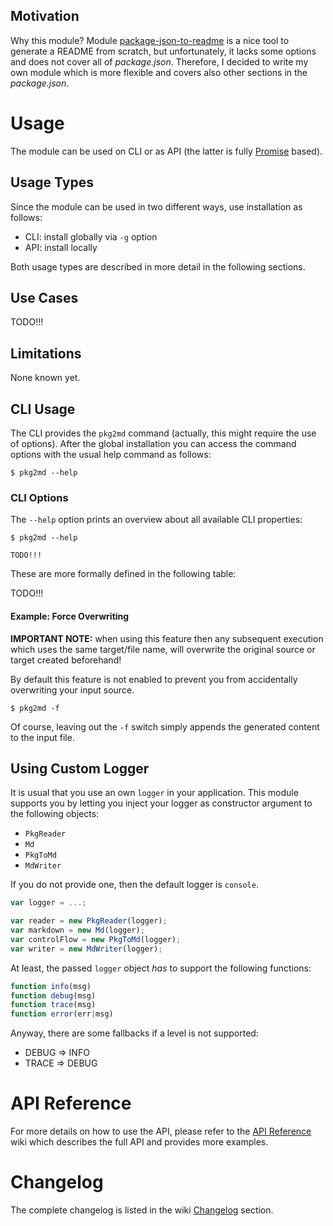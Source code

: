 ## Motivation

Why this module? Module [package-json-to-readme](https://github.com/zeke/package-json-to-readme) 
is a nice tool to generate a README from scratch, but unfortunately, it lacks 
some options and does not cover all of _package.json_. Therefore, I decided
to write my own module which is more flexible and covers also other sections 
in the _package.json_.

# Usage

The module can be used on CLI or as API (the latter is fully [Promise](http://bluebirdjs.com/docs/api-reference.html) 
based).

## Usage Types

Since the module can be used in two different ways, use installation as follows:

- CLI: install globally via `-g` option
- API: install locally

Both usage types are described in more detail in the following sections.

## Use Cases

TODO!!!
<!--
So, what are the typical use cases for this module? In terms of _transformation_
these consists of different phases:

- Reading files (`Reader`)
- Transforming JSON objects (`Transformer`)
- Apply dedicated actions on the intermediate JSON objects (`Transformer` + `Middleware`)
- Writing files (`Writer`)

### Reading

Reading from:

- _*.yaml_ file
- _*.js_ file
- _*.json_ file

Additionally, on API level:

- `stream.Readable` (requires `options.origin` property set, reads as UTF-8)
- `buffer.Buffer` (requires `options.origin` property set, reads as UTF-8)
- any JS `object` (actually, this means the reading phase is skipped, because object is in-memory already)

### Transformation

The transformation can take place into several directions:

- YAML ⇒ JS
- YAML ⇒ JSON
- JS   ⇒ YAML
- JSON ⇒ YAML 
- JS   ⇒ JSON 
- JSON ⇒ JS 
- YAML ⇒ YAML     
- JSON ⇒ JSON
- JS   ⇒ JS       

while:

- [YAML](http://http://yaml.org/) = _*.yaml_, _*.yml_
- [JS](https://developer.mozilla.org/en-US/docs/Web/JavaScript) = _*.js_   (JS object)  
- [JSON](http://json.org) = _*.json_ (JS object serialized as JSON)

### Middleware

Apply actions on the intermediate JS object via injected [Promise](http://bluebirdjs.com/docs/api-reference.html) 
functions. This is an optional part for [transformation](#transformation) phase.

### Writing

Writing to:

- _*.yaml_ file
- _*.js_ file
- _*.json_ file

Additionally, on API level:

- `stream.Writable` (requires `options.target` property set, writes UTF-8)
- `buffer.Buffer` (requires `options.target` property set, writes UTF-8)
- any JS `object`

-->

## Limitations

None known yet.

## CLI Usage

The CLI provides the `pkg2md` command (actually, this might require the use of options). 
After the global installation you can access the command options 
with the usual help command as follows:

```
$ pkg2md --help
```

### CLI Options

The `--help` option prints an overview about all available CLI properties:

```
$ pkg2md --help

TODO!!!
```

These are more formally defined in the following table: 

TODO!!!

<!--| Option (short) | Option (long) | Type | Description | Default | Required |
| --- | --- | --- | --- | --- | --- |
| `-o` | `--origin` | [ _js_ &#124; _json_ &#124; _yaml_ ]</code> | The transformation origin type. | if not given, the type is tried to be inferred from the extension of source path, else it is _yaml_ | no |
| `-t` | `--target` | [ _js_ &#124; _json_ &#124; _yaml_ ]</code> | The transformation target type. | if not given, the type is tried to be inferred from the extension of destination path, else it is _js_ | no |
| `-s` | `--src` | URI | The source file path for transformation. | - | yes |
| `-d` | `--dest` | URI | The destination file path to transform to. | When this options is ommited then the output file is stored relative to the input file (same base name but with another extension if type differs). If input and output type are the same then the file overwriting is handled depending on the `--force` value! | no |
| `-i` | `--indent` | integer<br> - [ 1 - 8 ]<br> | The code indention used in destination files. | 4 | no |
| `-f` | `--force` | n/a | Force overwriting of existing output files on write phase. When files are not overwritten (which is default), then the next transformation with same output file name gets a consecutive number on the base file name, e.g. in case of foo.yaml it would be foo(1).yaml.  | _false_ | no |
| `-m` | `--imports` | string | Define a 'module.exports[.identifier] = ' identifier (to read from JS _source_ file only, must be a valid JS identifier!) | _undefined_ | no |
| `-x` | `--exports` | string | Define a 'module.exports[.identifier] = ' identifier (for usage in JS _destination_ file only, must be a valid JS identifier!) | _undefined_ | no |
| `-k` | `--no-color` | n/a | Omit color from output. | _color_ | no |
|  n/a | `--debug` | n/a | Show debug information. | _false_ | no |
| `-v` | `--version` | n/a | Display the current version. | n/a | no |
| `-h` | `--help` | n/a | Display help and usage details. | n/a | no | 

### Examples

Now we know which properties we can apply on CLI, so let's assume we 
have a YAML file located in _foo.yaml_ holding this data:

```yaml
foo: bar
```
#### Example: YAML ⇒ JSON

then we can transform it to a JSON file _foo.json_

```javascript
{
  "foo": "bar"
}
```

using this command:

```
$ jyt -s foo.yaml -t json -i 2
```

In this example we have overwritten the standard target type (which is `js`) 
and applying an indent of _2_ instead of the default _4_. As default the output 
file _foo.json_ is written relative to the input file (simply omitting the 
`dest` option here).

**NOTE:** here you _have_ to provide the target with `-t json` or else the 
default `js` would have been applied! If the source would have been a `js` 
type like

```
$ jyt -s foo.js -t json -i 2
```

then the `js` value for `origin` is automatically inferred from file extension. 
Accordingly, this is also true for the `target` option.

#### Example: JSON ⇒ JS

```
$ jyt -s foo.json -i 2
```
```javascript
module.exports = {
  foo: "bar"
}
```

#### Example: JS ⇒ YAML

```
$ jyt -s foo.js -t yaml
```
```yaml
foo: bar
```

#### Example: Transformation with Different Destination

Simply provide the `-d` with a different file name:

```
$ jyt -s foo.json -d results/foobar.yaml
```

#### Example: Transformation with Unsupported Source File Extension

As said, normally we infer from file extension to the type but assume the source 
file has a file name which does not imply the type (here a JSON 
type in a TEXT file), then you can simply provide the `-o` option with the 
correct `origin` type (of course, the `-t` option works analogous):


```
$ jyt -s foo.txt -o json -d foobar.yaml
```

#### Example: Read from File with Exports Identifier

It could be that a JS source `exports` several objects and you want to read 
from exactly the one you specify, then provide the `-m` (`--imports`) option.

In this this example we have a _foo.js_ file exporting _two_ objects:

```javascript
module.exports.foo = {
    foo: 'bar'
};

module.exports.bar = {
    bar: 'foo'
};
```

but you want to convert `bar` object, then call:

```
$ jyt -s foo.js -m bar -d bar.yaml
```

to get the YAML result:

```yaml
bar: foo
```

**NOTE:** the same applies on API level when using JS objects as `dest`:

```javascript
var fooBar = {
    foo: 'bar',
    bar: 'foo'
};

var options = {
    src: fooBar,
    dest: {},
    exports: 'bar'
};

//...transform
```

The transformation will result in this in-memory object:

```javascript
bar: {
    foo: 'bar',
    bar: 'foo'
}
```
as sub-node of `options.dest`.

#### Example: Write Exports Identifier for JS File

Assume you want to generate a JS file with an exports string which gets an 
identifier. We reuse the YAML file from above 

```yaml
foo: bar
```

using this command:

```
$ jyt -s foo.yaml -d foobar.js -x foobar
```

This generates the following output in JS file using `foobar` as identifier:

```javascript
module.exports.foobar = {
    foo: "bar"
}
```

**NOTE:** the identifier must be a valid JS identifier accoding to ECMAScript 6
(see also [Valid JavaScript variable names in ECMAScript 6](https://mathiasbynens.be/notes/javascript-identifiers-es6) 
and [Generating a regular expression to match valid JavaScript identifiers](https://mathiasbynens.be/demo/javascript-identifier-regex)). -->

#### Example: Force Overwriting

**IMPORTANT NOTE:** when using this feature then any subsequent 
execution which uses the same target/file name, 
will overwrite the original source or target created beforehand!

By default this feature is not enabled to prevent you from accidentally 
overwriting your input source.

```
$ pkg2md -f
``` 

Of course, leaving out the `-f` switch simply appends the generated content to the input file.

<!--
## API Usage

Since the usage on CLI is a 2-step process:

1. Read from source file to JS object ⇒ 2. Write out (maybe to other type)

the direct API calls additionally provide the usage of a _middleware_ function 
where you can alter the input JS object before it is written and therefore, which turns 
this into a 3-step process:
 
1. Read from source ⇒ 2. Alter the JS object ⇒ 3. Write out (maybe to other type)

For more details about this and all the functions provided by this module please refer to the 
[API Reference](https://github.com/deadratfink/jy-transform/wiki/API-v1.0).

The `origin` and `target` type inference is also standard for the API level.

### API Properties

The `Transformer` exposes the following function which takes besides an (optional) 
`middleware` function the necessary `options` for the transformation:

```javascript
function transform(options, middleware)
```

The `options` object has to follow this key-values table:

| Option | Type | Description | Default | Required |
| --- | --- | --- | --- | --- |
| origin | <code>string</code> | The origin type. | If not given, the type is tried to be inferred from the extension of source path, else it is _yaml_. | no |
| target | <code>string</code> | The target type. | If not given, the type is tried to be inferred from the extension of destination path, else it is _js_ | no |
| src | <code>string &#124; Readable &#124; object</code> | The source information object: `string` is used as file path, `Readable` stream provides a stringified source and `object` is used as direct JS source. | - | yes |
| dest | <code>string &#124; Writable &#124; object</code> | The destination information object: `string` is used as file path, `Writable` stream writes a stringified source and `object` is used as direct JS object for assignment. | The output file is stored relative to the input file (same base name but with another extension if type differs). If input and output type are the same then the file overwriting is handled depending on the 'force' value! | no |
| indent | <code>number</code> | The indention in files. | 4 | no |
| force | <code>boolean</code> | Force overwriting of existing output files on write phase. When files are not overwritten, then the next transformation with same output file name gets a consecutive number on the base file name, e.g. in case of _foo.yaml_ it would be _foo(1).yaml_. | _false_ | no |
| imports | <code>string</code> | Define a 'module.exports[.identifier] = ' identifier (to read from JS _source_ only, must be a valid JS identifier!) | _undefined_ | no |
| exports | <code>string</code> | Define a 'module.exports[.identifier] = ' identifier (for usage in JS _destination_ only, must be a valid JS identifier!) | _undefined_ | no |

**NOTE:** an invalid indention setting (1 > indent > 8) does not raise an error but a default of 4 SPACEs is applied instead.

#### Example

```javascript
var options = {
    origin: 'json',
    target: 'yaml',
    src: 'foo.json',
    dest: './foo/bar.yaml',
    indent: 2
}
```

### Using Middleware

The `middleware` is optional but if provided it must be of type `Function` and 
a [Promise](http://bluebirdjs.com/docs/api-reference.html). One of the easiest 
ones is the identity function 

_f(data) → data_ 

which could be expressed as 
[Promise](http://bluebirdjs.com/docs/api-reference.html) function as follows:

```javascript
var identity = function (data) {
    return Promise.resolve(data);
}
```

Of course, this would have no effect on the provided JS data. Actually, this one is 
used internally when no middleware is provided to ensure the proper promised 
control flow.

OK, lets go back to a more practical example, e.g. we want to alter the value of
JS property before it is written to a file. Assuming we have this piece of YAML
object as input:

```yaml
foo: old bar
```

Applying this [Promise](http://bluebirdjs.com/docs/api-reference.html) as middleware

```javascript
var middleware = function (data) {
    data.foo = 'new bar'; 
    return Promise.resolve(data);
}

transformer.transform(options, middleware)
    .then(function (msg){
        logger.info(msg);
    })
    .catch(function (err) {
        logger.error(err.stack);
    });
```

will result in such JSON file:

```javascript
{
    "foo": "new bar"
}
```

Of course, in real world scenarios you will have use cases which usually have a 
higher complexity where one function might be insufficient or at least 
inconvenient. but this does not raise a problem at all, because you can create 
several functions to be applied in the whole transformation process by gathering 
them in one function.

Let's assume we have some Promise functions to apply. For simplicity reasons we 
simulate these for the moment by two functions, each adding a key-value to the 
given (initially empty) JS object.

**NOTE:** each of them has to resolve with the `data` object! 


```javascript
function key1(data) {
    objectPath.set(data, 'key1', 'value1');
    return Promise.resolve(data);
}

function key2(data) {
    objectPath.set(data, 'key2', 'value2');
    return Promise.resolve(data);
}

function key3(data) {
    objectPath.set(data, 'key3', 'value3');
    return Promise.resolve(data);
}
```

These can be collected by different aggregation or composition functions of the underlying
Promise framework, e.g. using the  [`Promise.all([...])`](http://bluebirdjs.com/docs/api/promise.all.html) 
function. This one can collect all three functions above and ensure their proper subsequent execution:

 
```javascript
var middleware = function (data) {
    return Promise.all([key1(data), key2(data), key3(data)])
        .then(function(result) {
            return Promise.resolve(result[result.length - 1]);
        });
};

var transformer = new Transformer(logger);
var logger = ...;
var options = {
   src: {}
};

return transformer.transform(options, middleware)
    .then(function (msg){
        logger.info(msg);
    })
    .catch(function (err) {
        logger.error(err.stack);
    });
```

Then the result in the `middleware` function can be retrieved from the returned 
array, i.e. in case of [`Promise.all([...])`](http://bluebirdjs.com/docs/api/promise.all.html) 
you have to pick the _last_ element which contains the "final product".
 
From our example above it would be result in this object

```javascript
{
    key1: 'value1',
    key2: 'value2',
    key3: 'value3'
}
```

which then is passed back to the transformation chain. Following this pattern 
you can do almost everything with the JS object, like

- deleting properties
- changing properties to other types
- validating and throwing error if not valid
- ...

Whatever you do during transformation, just keep it valid ;-)
-->

## Using Custom Logger

It is usual that you use an own `logger` in your application. This module 
supports you by letting you inject your logger as constructor argument to the 
following objects: 
- `PkgReader`
- `Md`
- `PkgToMd`
- `MdWriter`

If you do not provide one, then the default logger is `console`.

```javascript
var logger = ...;

var reader = new PkgReader(logger);
var markdown = new Md(logger);
var controlFlow = new PkgToMd(logger);
var writer = new MdWriter(logger);
```

At least, the passed `logger` object _has_ to support the following functions:

```javascript
function info(msg)
function debug(msg)
function trace(msg)
function error(err|msg)
```
Anyway, there are some fallbacks if a level is not supported:

- DEBUG ⇒ INFO
- TRACE ⇒ DEBUG

# API Reference

For more details on how to use the API, please refer to the 
[API Reference](https://github.com/deadratfink/pkg2md/wiki/API-v1.0) 
wiki which describes the full API and provides more examples.

# Changelog

The complete changelog is listed in the wiki [Changelog](https://github.com/deadratfink/pkg2md/wiki/Changelog) section.

